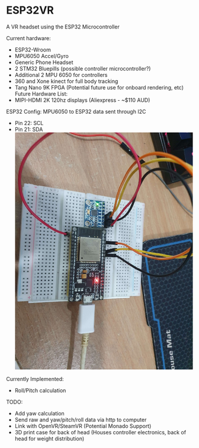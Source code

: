 # ESP32VR
A VR headset using the ESP32 Microcontroller

Current hardware:
- ESP32-Wroom
- MPU6050 Accel/Gyro
- Generic Phone Headset
- 2 STM32 Bluepills (possible controller microcontroller?)
- Additional 2 MPU 6050 for controllers
- 360 and Xone kinect for full body tracking
- Tang Nano 9K FPGA (Potential future use for onboard rendering, etc)
Future Hardware List:
- MIPI-HDMI 2K 120hz displays (Aliexpress - ~$110 AUD)

ESP32 Config:
MPU6050 to ESP32 data sent through I2C
- Pin 22: SCL
- Pin 21: SDA
![alt text](images/ESP32_Setup.jpg)

Currently Implemented:
- Roll/Pitch calculation

TODO:
- Add yaw calculation
- Send raw and yaw/pitch/roll data via http to computer
- Link with OpenVR/SteamVR (Potential Monado Support)
- 3D print case for back of head (Houses controller electronics, back of head for weight distribution)
